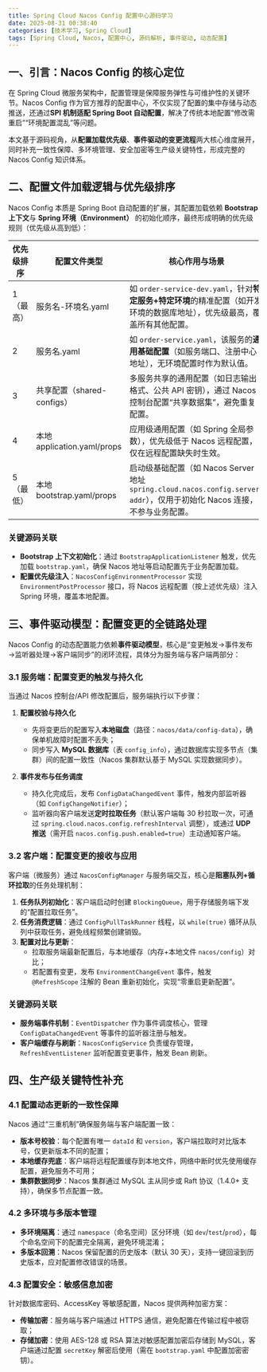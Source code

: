 ```yaml
---
title: Spring Cloud Nacos Config 配置中心源码学习
date: 2025-08-31 00:38:40  
categories: [技术学习, Spring Cloud]
tags: [Spring Cloud, Nacos, 配置中心, 源码解析, 事件驱动, 动态配置]
---
```


## 一、引言：Nacos Config 的核心定位
在 Spring Cloud 微服务架构中，配置管理是保障服务弹性与可维护性的关键环节。Nacos Config 作为官方推荐的配置中心，不仅实现了配置的集中存储与动态推送，还通过**SPI 机制适配 Spring Boot 自动配置**，解决了传统本地配置“修改需重启”“环境配置混乱”等问题。

本文基于源码视角，从**配置加载优先级**、**事件驱动的变更流程**两大核心维度展开，同时补充一致性保障、多环境管理、安全加密等生产级关键特性，形成完整的 Nacos Config 知识体系。


## 二、配置文件加载逻辑与优先级排序
Nacos Config 本质是 Spring Boot 自动配置的扩展，其配置加载依赖 **Bootstrap 上下文**与 **Spring 环境（Environment）** 的初始化顺序，最终形成明确的优先级规则（优先级从高到低）：

| 优先级排序 | 配置文件类型                | 核心作用与场景                                                                 |
|------------|-----------------------------|------------------------------------------------------------------------------|
| 1（最高）  | 服务名-环境名.yaml          | 如 `order-service-dev.yaml`，针对**特定服务+特定环境**的精准配置（如开发环境的数据库地址），优先级最高，覆盖所有其他配置。 |
| 2          | 服务名.yaml                 | 如 `order-service.yaml`，该服务的**通用基础配置**（如服务端口、注册中心地址），无环境配置时作为默认值。               |
| 3          | 共享配置（shared-configs）  | 多服务共享的通用配置（如日志输出格式、公共 API 密钥），通过 Nacos 控制台配置“共享数据集”，避免重复配置。              |
| 4          | 本地 application.yaml/props | 应用级通用配置（如 Spring 全局参数），优先级低于 Nacos 远程配置，仅在远程配置缺失时生效。                          |
| 5（最低）  | 本地 bootstrap.yaml/props   | 启动级基础配置（如 Nacos Server 地址 `spring.cloud.nacos.config.server-addr`），仅用于初始化 Nacos 连接，不参与业务配置。 |

### 关键源码关联
- **Bootstrap 上下文初始化**：通过 `BootstrapApplicationListener` 触发，优先加载 `bootstrap.yaml`，确保 Nacos 地址等启动配置先于业务配置加载。
- **配置优先级注入**：`NacosConfigEnvironmentProcessor` 实现 `EnvironmentPostProcessor` 接口，将 Nacos 远程配置（按上述优先级）注入 Spring 环境，覆盖本地配置。


## 三、事件驱动模型：配置变更的全链路处理
Nacos Config 的动态配置能力依赖**事件驱动模型**，核心是“变更触发→事件发布→监听器处理→客户端同步”的闭环流程，具体分为服务端与客户端两部分：

### 3.1 服务端：配置变更的触发与持久化
当通过 Nacos 控制台/API 修改配置后，服务端执行以下步骤：
1. **配置校验与持久化**
   - 先将变更后的配置写入**本地磁盘**（路径：`nacos/data/config-data`），确保单机故障时配置不丢失；
   - 同步写入 **MySQL 数据库**（表 `config_info`），通过数据库实现多节点（集群）间的配置一致性（Nacos 集群默认基于 MySQL 实现数据同步）。
   
2. **事件发布与任务调度**
   - 持久化完成后，发布 `ConfigDataChangedEvent` 事件，触发内部监听器（如 `ConfigChangeNotifier`）；
   - 监听器向客户端发送**定时拉取任务**（默认客户端每 30 秒拉取一次，可通过 `spring.cloud.nacos.config.refreshInterval` 调整），或通过 **UDP 推送**（需开启 `nacos.config.push.enabled=true`）主动通知客户端。

### 3.2 客户端：配置变更的接收与应用
客户端（微服务）通过 `NacosConfigManager` 与服务端交互，核心是**阻塞队列+循环拉取**的任务处理机制：
1. **任务队列初始化**：客户端启动时创建 `BlockingQueue`，用于存储服务端下发的“配置拉取任务”。
2. **任务消费逻辑**：通过 `ConfigPullTaskRunner` 线程，以 `while(true)` 循环从队列中获取任务，避免线程频繁创建销毁。
3. **配置对比与更新**：
   - 拉取服务端最新配置后，与本地缓存（内存+本地文件 `nacos/config`）对比；
   - 若配置有变更，发布 `EnvironmentChangeEvent` 事件，触发 `@RefreshScope` 注解的 Bean 重新初始化，实现“零重启更新配置”。

### 关键源码关联
- **服务端事件机制**：`EventDispatcher` 作为事件调度核心，管理 `ConfigDataChangedEvent` 等事件的监听器注册与触发。
- **客户端缓存与刷新**：`NacosConfigService` 负责缓存管理，`RefreshEventListener` 监听配置变更事件，触发 Bean 刷新。


## 四、生产级关键特性补充
### 4.1 配置动态更新的一致性保障
Nacos 通过“三重机制”确保服务端与客户端配置一致：
- **版本号校验**：每个配置有唯一 `dataId` 和 `version`，客户端拉取时对比版本号，仅更新版本不同的配置；
- **本地缓存兜底**：客户端将远程配置缓存到本地文件，网络中断时优先使用缓存配置，避免服务不可用；
- **集群数据同步**：Nacos 集群通过 MySQL 主从同步或 Raft 协议（1.4.0+ 支持），确保多节点配置一致。

### 4.2 多环境与多版本管理
- **多环境隔离**：通过 `namespace`（命名空间）区分环境（如 `dev`/`test`/`prod`），每个命名空间下的配置完全隔离，避免环境混淆；
- **多版本回溯**：Nacos 保留配置的历史版本（默认 30 天），支持一键回滚到历史版本，应对配置修改错误的场景。

### 4.3 配置安全：敏感信息加密
针对数据库密码、AccessKey 等敏感配置，Nacos 提供两种加密方案：
- **传输加密**：服务端与客户端通过 HTTPS 通信，避免配置在传输过程中被窃取；
- **存储加密**：使用 AES-128 或 RSA 算法对敏感配置加密后存储到 MySQL，客户端通过配置 `secretKey` 解密后使用（需在 `bootstrap.yaml` 中配置加密密钥）。
